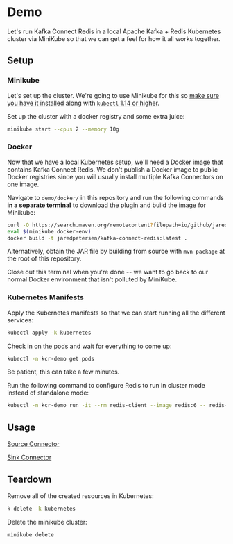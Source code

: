 # Demo
Let's run Kafka Connect Redis in a local Apache Kafka + Redis Kubernetes cluster via MiniKube so that we can get a feel for how it all works together.

## Setup
### Minikube
Let's set up the cluster. We're going to use Minikube for this so [make sure you have it installed](https://minikube.sigs.k8s.io/docs/start/) along with [`kubectl` 1.14 or higher](https://kubernetes.io/docs/tasks/tools/install-kubectl/).

Set up the cluster with a docker registry and some extra juice:
```bash
minikube start --cpus 2 --memory 10g
```

### Docker
Now that we have a local Kubernetes setup, we'll need a Docker image that contains Kafka Connect Redis. We don't publish a Docker image to public Docker registries since you will usually install multiple Kafka Connectors on one image.

Navigate to `demo/docker/` in this repository and run the following commands **in a separate terminal** to download the plugin and build the image for Minikube:
```bash
curl -O https://search.maven.org/remotecontent?filepath=io/github/jaredpetersen/kafka-connect-redis/1.0.0/kafka-connect-redis-1.0.0.jar
eval $(minikube docker-env)
docker build -t jaredpetersen/kafka-connect-redis:latest .
```

Alternatively, obtain the JAR file by building from source with `mvn package` at the root of this repository.

Close out this terminal when you're done -- we want to go back to our normal Docker environment that isn't polluted by MiniKube.

### Kubernetes Manifests
Apply the Kubernetes manifests so that we can start running all the different services:
```bash
kubectl apply -k kubernetes
```

Check in on the pods and wait for everything to come up:
```bash
kubectl -n kcr-demo get pods
```

Be patient, this can take a few minutes.

Run the following command to configure Redis to run in cluster mode instead of standalone mode:
```bash
kubectl -n kcr-demo run -it --rm redis-client --image redis:6 -- redis-cli --pass IEPfIr0eLF7UsfwrIlzy80yUaBG258j9 --cluster create $(kubectl -n kcr-demo get pods -l app=redis-cluster -o jsonpath='{range.items[*]}{.status.podIP}:6379 ') --cluster-yes
```

## Usage
[Source Connector](SOURCE.md)

[Sink Connector](SINK.md)

## Teardown
Remove all of the created resources in Kubernetes:
```bash
k delete -k kubernetes
```

Delete the minikube cluster:
```bash
minikube delete
```